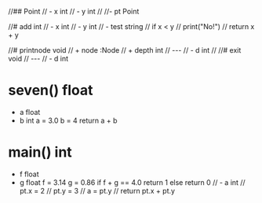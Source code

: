 //## Point
//  - x int
//  - y int
//
//- pt Point

//# add int
//    - x int
//    - y int
//        - test string
//        if x < y
//            print("No!")
//        return x + y

//# printnode void
//  + node :Node
//  + depth int
//  ---
//  - d int
//
//# exit void
//  ---
//  - d int

# seven() float
  - a float
  - b int
  a = 3.0
  b = 4
  return a + b

# main() int
  - f float
  - g float
  f = 3.14
  g = 0.86
  if f + g == 4.0
    return 1
  else
    return 0
//  - a int
//  pt.x = 2
//  pt.y = 3
//  a = pt.y
//  return pt.x + pt.y

